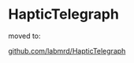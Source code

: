 # HapticTelegraph

moved to:

[github.com/labmrd/HapticTelegraph](https://github.com/labmrd/HapticTelegraph)
